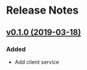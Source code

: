 # Release Notes

## [v0.1.0 (2019-03-18)](https://github.com/Otisz/Laravel-Billingo)

### Added
- Add client service